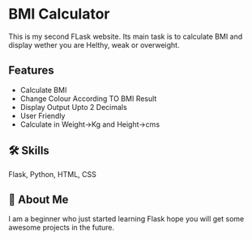
# BMI Calculator

This is my second FLask website.
Its main task is to calculate BMI and display wether 
you are Helthy, weak or overweight.



## Features

- Calculate BMI
- Change Colour According TO BMI Result
- Display Output Upto 2 Decimals
- User Friendly
- Calculate in Weight->Kg and Height->cms


## 🛠 Skills
Flask, Python, HTML, CSS


## 🚀 About Me
I am a beginner who just started learning Flask hope you will get some awesome projects in the future.

